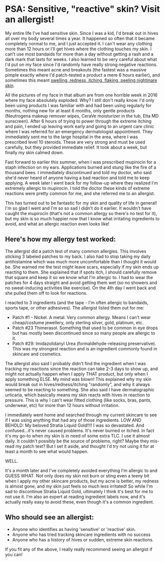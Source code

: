 # PSA: Sensitive, "reactive" skin? Visit an allergist!

My entire life I've had sensitive skin. Since I was a kid, I'd break out in hives all over my body several times a year. It happened so often that it became completely normal to me, and I just accepted it. I can't wear any clothing more than 12 hours or I'll get hives where the clothing touches my skin. I can't use most bandaids for more than a day without getting a rash and a dark mark that lasts for weeks.  I also learned to be very careful about what I'd put on my face since I'd randomly have really strong negative reactions. Sometimes this meant acne and breakouts (the fastest was a massive pimple exactly where I'd patch-tested a product a mere 6 hours earlier), and sometimes this meant [swelling, redness, itching, flaking, peeling nightmare skin](https://photos.app.goo.gl/heh6D9SsfmaxibfT7). 

All the pictures of my face in that album are from one horrible week in 2016 where my face absolutely exploded. Why? I still don't really know. I'd only been using products I was familiar with and had been using regularly for months, nothing new for at least 6 months, only gentle products (Neutrogena makeup remover wipes, CeraVe moisturizer in the tub, Elta MD sunscreen). After 6 hours of trying to power through the extreme itching and pain, I ended up leaving work early and going to an urgent care clinic where I was referred for an emergency dermatologist appointment. They immediately sent me to the large hospital in the area, where I was prescribed level 10 steroids. These are very strong and must be used carefully, but they provided immediate relief. It took about a week, but finally my skin calmed down.

Fast forward to earlier this summer, when I was prescribed mupirocin for a staph infection on my ears. Applications burned and stung like the fire of a thousand bees. I immediately discontinued and told my doctor, who said she'd never heard of anyone having a bad reaction and told me to keep applying. A week later I went back for my follow-up where they realized I'm extremely allergic to mupirocin. I told the doctor these kinds of extreme reactions were pretty common for me, and she referred me to an allergist.

This has turned out to be fantastic for my skin and quality of life in general! I'm so glad I went and I'm so so sad I didn't do it earlier. It wouldn't have caught the mupirocin (that's not a common allergy so there's no test for it), but my skin is so much happier now that I know what irritating ingredients to avoid, and what an allergic reaction even looks like!

## Here's how my allergy test worked:

The allergist did a patch test of many common allergies. This involves sticking 3 labeled patches to my back. I also had to stop taking my daily antihistamine which was much more uncomfortable than I thought it would be. She warned me the test might leave scars, especially if my skin ends up reacting to them. She explained that if spots itch, I should carefully remove that square and keep it so we know what I'm allergic to. I had to wear the patches for 4 days straight and avoid getting them wet (so no showers and no sweat-inducing activities like exercise). On the 4th day I went back and she pulled them off to look for reactions.

I reacted to 3 ingredients (and the tape - I'm often allergic to bandaids, sports tape, or other adhesives). The allergist listed them out for me:

- Patch #1 - Nickel. A metal. Very common allergy. Means I can't wear cheap/costume jewellery, only sterling silver, gold, platinum, etc.
- Patch #23 Thimerasol. Something that used to be common in eye drops but has mostly been discontinued since so many people are allergic to it.
- Patch #29: Imidazolidanyl Urea (formaldehyde-releasing preservative). This was my strongest reaction and is an ingredient commonly found in skincare and cosmetics.

The allergist also said I probably didn't find the ingredient when I was tracking my reactions since the reaction can take 2-3 days to show up, and might not actually happen when I apply THAT product, but only when I apply something ELSE. My mind was blown! This explained why my skin would break out in hives/redness/itching "randomly", and why it always seemed to be reacting to something. She also said I have dermatographic urticaria, which basically means my skin reacts with hives in reaction to pressure. This is why I can't wear fitted clothing (like socks, bras, pants, underwear, etc) for more than 12 hours without irritation.

I immediately went home and searched through my current skincare to see if I was using anything that had any of those ingredients. LOW AND BEHOLD: My beloved Stratia Liquid Gold!!!! I was so devastated. And confused...it's never caused problems. It's never burned or itched. In fact it's my go-to when my skin is in need of some extra TLC. I use it almost daily. It couldn't possibly be the source of problems, right? Maybe they mis-read my patch test? But I set it aside, and thought I'd try not using it for at least a month to see what would happen.

WELL.

It's a month later and I've completely avoided everything I'm allergic to and GUESS WHAT. Not only does my skin not burn or sting even a teeny bit when I apply my other skincare products, but my acne is better, my redness is almost gone, and my skin just feels so much less irritated! So while I'm sad to discontinue Stratia Liquid Gold, ultimately I think it's best for me to not use it. I'm also an expert at reading ingredient labels now, and it's actually really easy to avoid these, even though it's a common ingredient.

## Who should see an allergist:

- Anyone who identifies as having 'sensitive' or 'reactive' skin.
- Anyone who has tried tracking skincare ingredients with no success
- Anyone who has a history of hives or sudden, extreme skin reactions.

If you fit any of the above, I really really recommend seeing an allergist if you can!
